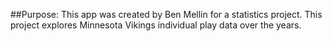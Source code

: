 ##Purpose: 
This app was created by Ben Mellin for a statistics project. This project explores Minnesota Vikings individual play data over the years.
